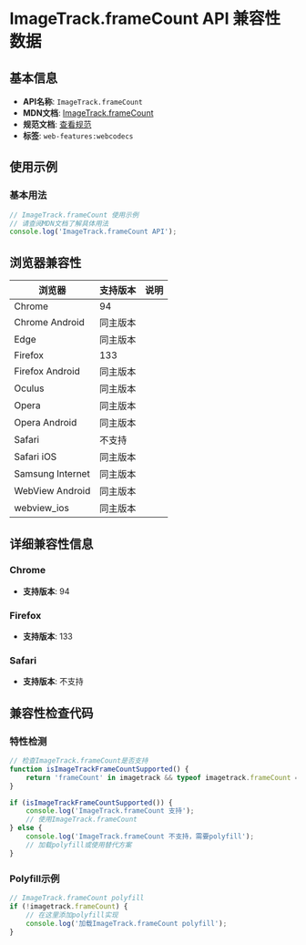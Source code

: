 # ImageTrack.frameCount API 兼容性数据

## 基本信息

- **API名称**: `ImageTrack.frameCount`
- **MDN文档**: [ImageTrack.frameCount](https://developer.mozilla.org/docs/Web/API/ImageTrack/frameCount)
- **规范文档**: [查看规范](https://w3c.github.io/webcodecs/#dom-imagetrack-framecount)
- **标签**: `web-features:webcodecs`

## 使用示例

### 基本用法

```javascript
// ImageTrack.frameCount 使用示例
// 请查阅MDN文档了解具体用法
console.log('ImageTrack.frameCount API');
```

## 浏览器兼容性

| 浏览器 | 支持版本 | 说明 |
|--------|----------|------|
| Chrome | 94 |  |
| Chrome Android | 同主版本 |  |
| Edge | 同主版本 |  |
| Firefox | 133 |  |
| Firefox Android | 同主版本 |  |
| Oculus | 同主版本 |  |
| Opera | 同主版本 |  |
| Opera Android | 同主版本 |  |
| Safari | 不支持 |  |
| Safari iOS | 同主版本 |  |
| Samsung Internet | 同主版本 |  |
| WebView Android | 同主版本 |  |
| webview_ios | 同主版本 |  |

## 详细兼容性信息

### Chrome

- **支持版本**: 94

### Firefox

- **支持版本**: 133

### Safari

- **支持版本**: 不支持

## 兼容性检查代码

### 特性检测

```javascript
// 检查ImageTrack.frameCount是否支持
function isImageTrackFrameCountSupported() {
    return 'frameCount' in imagetrack && typeof imagetrack.frameCount === 'function';
}

if (isImageTrackFrameCountSupported()) {
    console.log('ImageTrack.frameCount 支持');
    // 使用ImageTrack.frameCount
} else {
    console.log('ImageTrack.frameCount 不支持，需要polyfill');
    // 加载polyfill或使用替代方案
}
```

### Polyfill示例

```javascript
// ImageTrack.frameCount polyfill
if (!imagetrack.frameCount) {
    // 在这里添加polyfill实现
    console.log('加载ImageTrack.frameCount polyfill');
}
```

